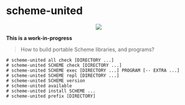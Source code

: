 # scheme-united

<div align="center">
  <img src="https://raw.githubusercontent.com/amirouche/scheme-united/hello-schemer/logo.png" />
</div>

**This is a work-in-progress**

> How to build portable Scheme libraries, and programs?

```
# scheme-united all check [DIRECTORY ...]
# scheme-united SCHEME check [DIRECTORY ...]
# scheme-united SCHEME exec [DIRECTORY ...] PROGRAM [-- EXTRA ...]
# scheme-united SCHEME repl [DIRECTORY ...]
# scheme-united SCHEME version
# scheme-united available
# scheme-united install SCHEME ...
# scheme-united prefix [DIRECTORY]
```
